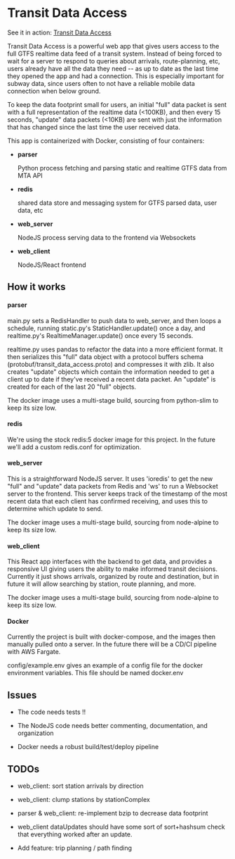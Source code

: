 # Transit Data Access

See it in action: [Transit Data Access](http://www.markfarnum.com)

Transit Data Access is a powerful web app that gives users access to
the full GTFS realtime data feed of a transit system. Instead of being
forced to wait for a server to respond to queries about arrivals,
route-planning, etc, users already have all the data they need -- as up
to date as the last time they opened the app and had a connection. This
is especially important for subway data, since users often to not have
a reliable mobile data connection when below ground.

To keep the data footprint small for users, an initial "full" data packet is
sent with a full representation of the realtime data (<100KB), and then
every 15 seconds, "update" data packets (<10KB) are sent with just the information
that has changed since the last time the user received data.

This app is containerized with Docker, consisting of four containers:

* **parser**

	Python process fetching and parsing static and realtime GTFS data from MTA API

* **redis**

	shared data store and messaging system for GTFS parsed data, user data, etc

* **web_server**

	NodeJS process serving data to the frontend via Websockets

* **web_client**

	NodeJS/React frontend


How it works
------

#### parser

main.py sets a RedisHandler to push data to web_server, and then loops a schedule,
running static.py's StaticHandler.update() once a day, and realtime.py's RealtimeManager.update()
once every 15 seconds.

realtime.py uses pandas to refactor the data into a more efficient format. It then serializes this "full"
data object with a protocol buffers schema (protobuf/transit_data_access.proto) and compresses it with zlib.
It also creates "update" objects which contain the information needed to get a client up to date
if they've received a recent data packet. An "update" is created for each of the last 20 "full" objects.

The docker image uses a multi-stage build, sourcing from python-slim to keep its size low.


#### redis

We're using the stock redis:5 docker image for this project.
In the future we'll add a custom redis.conf for optimization.


#### web_server

This is a straightforward NodeJS server. It uses 'ioredis' to get the new "full" and "update" data packets from Redis and 'ws' to run a Websocket server to the frontend. This server keeps track of the timestamp of the most recent data that each client has confirmed receiving, and uses this to determine which update to send.

The docker image uses a multi-stage build, sourcing from node-alpine to keep its size low.

#### web_client

This React app interfaces with the backend to get data, and provides a responsive UI giving users the ability to make informed transit decisions. Currently it just shows arrivals, organized by route and destination, but in future it will allow searching by station, route planning, and more.

The docker image uses a multi-stage build, sourcing from node-alpine to keep its size low.

#### Docker

Currently the project is built with docker-compose, and the images then manually pulled onto a server. In the future there will be a CD/CI pipeline with AWS Fargate.

config/example.env gives an example of a config file for the docker environment variables. This file should be named docker.env


Issues
------

* The code needs tests !!

* The NodeJS code needs better commenting, documentation, and organization

* Docker needs a robust build/test/deploy pipeline


TODOs
------

* web_client: sort station arrivals by direction

* web_client: clump stations by stationComplex

* parser & web_client: re-implement bzip to decrease data footprint

* web_client dataUpdates should have some sort of sort+hashsum check that everything worked after an update.

* Add feature: trip planning / path finding

